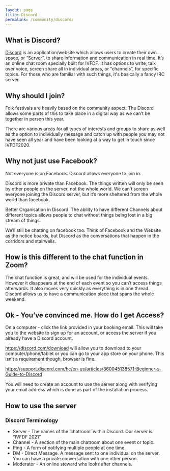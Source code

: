 ```yaml
---
layout: page
title: Discord
permalink: /community/discord/
---
```

## What is Discord?
[Discord](https://discord.com) is an application/website which allows users to create their own space, or “Server”, to share information and communication in real time. It’s an online chat room specially built for IVFDF. It has options to write, talk over voice, screen share all in individual areas, or “channels”, for specific topics. For those who are familiar with such things, it's basically a fancy IRC server

## Why should I join?
Folk festivals are heavily based on the community aspect. The Discord allows some parts of this to take place in a digital way as we can’t be together in person this year. 

There are various areas for all types of interests and groups to share as well as the option to individually message and catch up with people you may not have seen all year and have been looking at a way to get in touch since IVFDF2020. 

## Why not just use Facebook?

Not everyone is on Facebook. Discord allows everyone to join in.

Discord is more private than Facebook. The things written will only be seen by other people on the server, not the whole world. We can’t screen everyone joining the Discord server, but it’s more sheltered from the whole world than facebook.

Better Organisation in Discord. The ability to have different Channels about different topics allows people to chat without things being lost in a big stream of things.

We’ll still be chatting on facebook too. Think of Facebook and the Website as the notice boards, but Discord as the conversations that happen in the corridors and stairwells.

## How is this different to the chat function in Zoom?

The chat function is great, and will be used for the individual events. However it disappears at the end of each event so you can’t access things afterwards. It also moves very quickly as everything is in one thread. Discord allows us to have a communication place that spans the whole weekend.

## Ok - You’ve convinced me. How do I get Access?

On a computer - click the link provided in your booking email. This will take you to the website to sign up for an account, or access the server if you already have a Discord account.

https://discord.com/download will allow you to download to your computer/phone/tablet or you can go to your app store on your phone. This isn’t a requirement though, browser is fine.

https://support.discord.com/hc/en-us/articles/360045138571-Beginner-s-Guide-to-Discord

You will need to create an account to use the server along with verifying your email address which is done as part of the installation process. 

## How to use the server

### Discord Terminology

* Server - The names of the ‘chatroom’ within Discord. Our server is “IVFDF 2021”
* Channel - A section of the main chatroom about one event or topic.
* Ping - A form of notifying multiple people at one time.
* DM - Direct Message. A message sent to one individual on the server. You can have a private conversation with one other person.
* Moderator - An online steward who looks after channels.
